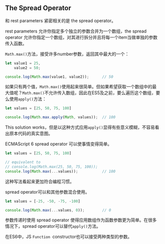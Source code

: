 ## The Spread Operator

和 rest parameters 紧密相关的是 the spread operator。

rest parameters 允许你指定多个独立的参数合并为一个数组，the spread operator 允许你指定一个数组，对其进行拆分并且将每一个item当做单独的参数传入函数。

`Math.max()`方法，接受许多number参数，返回其中最大的一个：

```js
let value1 = 25,
    value2 = 50;

console.log(Math.max(value1, value2));      // 50
```

如果只有两个值，`Math.max()`使用起来很简单。但如果希望获取一个数组中的最大值呢？`Math.max()`不允许传入数组，因此在ES5及之前，要么遍历这个数组，要么使用`apply()`方法：

```js
let values = [25, 50, 75, 100]

console.log(Math.max.apply(Math, values));  // 100
```

This solution works，但是以这种方式应用`apply()`显得有些意义模糊，不容易看出原本代码的真实意图。

ECMAScript 6 spread operator 可以使事情变得简单。

```js
let values = [25, 50, 75, 100]

// equivalent to
// console.log(Math.max(25, 50, 75, 100));
console.log(Math.max(...values));           // 100
```

这种写法看起来更加符合编程习惯。

spread operator可以和其他参数混合使用。

```js
let values = [-25, -50, -75, -100]

console.log(Math.max(...values, 0));        // 0
```

参数传递时使用 spread operator 使得应用数组作为函数参数更为简单。在很多情况下，spread operator可以替代`apply()`方法。

在ES6中，JS `Function `constructor也可以接受两种类型的参数。

